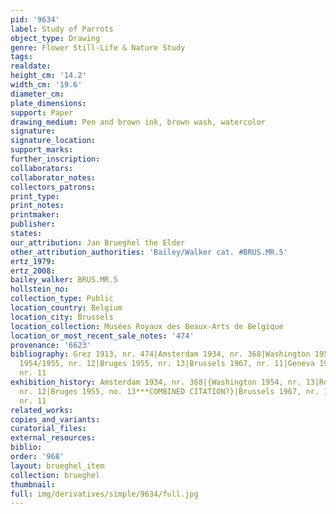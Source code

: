 ```yaml
---
pid: '9634'
label: Study of Parrots
object_type: Drawing
genre: Flower Still-Life & Nature Study
tags: 
realdate: 
height_cm: '14.2'
width_cm: '19.6'
diameter_cm: 
plate_dimensions: 
support: Paper
drawing_medium: Pen and brown ink, brown wash, watercolor
signature: 
signature_location: 
support_marks: 
further_inscription: 
collaborators: 
collaborator_notes: 
collectors_patrons: 
print_type: 
print_notes: 
printmaker: 
publisher: 
states: 
our_attribution: Jan Brueghel the Elder
other_attribution_authorities: 'Bailey/Walker cat. #BRUS.MR.5'
ertz_1979: 
ertz_2008: 
bailey_walker: BRUS.MR.5
hollstein_no: 
collection_type: Public
location_country: Belgium
location_city: Brussels
location_collection: Musées Royaux des Beaux-Arts de Belgique
location_or_most_recent_sale_notes: '474'
provenance: '6623'
bibliography: Grez 1913, nr. 474|Amsterdam 1934, nr. 368|Washington 1954, nr. 13|Rotterdam
  1954/1955, nr. 12|Bruges 1955, nr. 13|Brussels 1967, nr. 11|Geneva 1969-70, p. 16,
  nr. 11
exhibition_history: Amsterdam 1934, nr. 368|{Washington 1954, nr. 13|Rotterdam 1954/1955,
  nr. 12|Bruges 1955, no. 13***COMBINED CITATION?}|Brussels 1967, nr. 11|Geneva 1969-70,
  nr. 11
related_works: 
copies_and_variants: 
curatorial_files: 
external_resources: 
biblio: 
order: '968'
layout: brueghel_item
collection: brueghel
thumbnail: 
full: img/derivatives/simple/9634/full.jpg
---
```

